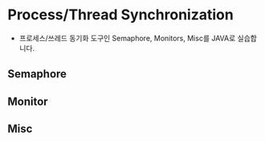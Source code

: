 # Process/Thread Synchronization
- 프로세스/쓰레드 동기화 도구인 Semaphore, Monitors, Misc를 JAVA로 실습합니다.

## Semaphore


## Monitor


## Misc


